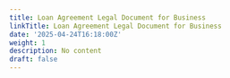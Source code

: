 ```yaml
---
title: Loan Agreement Legal Document for Business
linkTitle: Loan Agreement Legal Document for Business
date: '2025-04-24T16:18:00Z'
weight: 1
description: No content
draft: false
---
```



